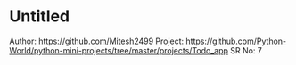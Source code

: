 # Untitled

Author: https://github.com/Mitesh2499
Project: https://github.com/Python-World/python-mini-projects/tree/master/projects/Todo_app
SR No: 7